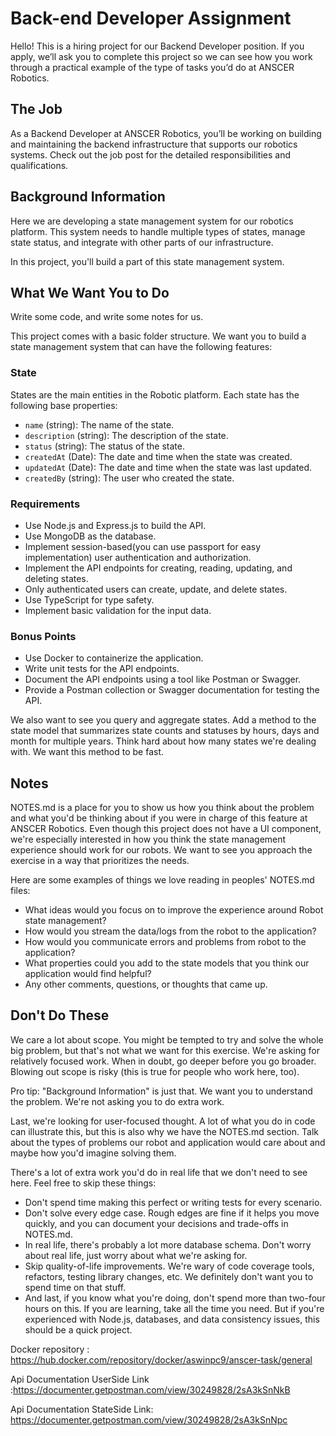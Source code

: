 # Back-end Developer Assignment

Hello! This is a hiring project for our Backend Developer position. If you apply, we’ll ask you to complete this project so we can see how you work through a practical example of the type of tasks you’d do at ANSCER Robotics.

## The Job

As a Backend Developer at ANSCER Robotics, you’ll be working on building and maintaining the backend infrastructure that supports our robotics systems. Check out the job post for the detailed responsibilities and qualifications.

## Background Information

Here we are developing a state management system for our robotics platform. This system needs to handle multiple types of states, manage state status, and integrate with other parts of our infrastructure.

In this project, you'll build a part of this state management system.

## What We Want You to Do

Write some code, and write some notes for us.

This project comes with a basic folder structure. We want you to build a state management system that can have the following features:

### State

States are the main entities in the Robotic platform. Each state has the following base properties:

- `name` (string): The name of the state.
- `description` (string): The description of the state.
- `status` (string): The status of the state.
- `createdAt` (Date): The date and time when the state was created.
- `updatedAt` (Date): The date and time when the state was last updated.
- `createdBy` (string): The user who created the state.

### Requirements

- Use Node.js and Express.js to build the API.
- Use MongoDB as the database.
- Implement session-based(you can use passport for easy implementation) user authentication and authorization.
- Implement the API endpoints for creating, reading, updating, and deleting states.
- Only authenticated users can create, update, and delete states.
- Use TypeScript for type safety.
- Implement basic validation for the input data.

### Bonus Points

- Use Docker to containerize the application.
- Write unit tests for the API endpoints.
- Document the API endpoints using a tool like Postman or Swagger.
- Provide a Postman collection or Swagger documentation for testing the API.

We also want to see you query and aggregate states. Add a method to the state model that summarizes state counts and statuses by hours, days and month for multiple years. Think hard about how many states we're dealing with. We want this method to be fast.

## Notes

NOTES.md is a place for you to show us how you think about the problem and what you'd be thinking about if you were in charge of this feature at ANSCER Robotics. Even though this project does not have a UI component, we're especially interested in how you think the state management experience should work for our robots. We want to see you approach the exercise in a way that prioritizes the needs.

Here are some examples of things we love reading in peoples' NOTES.md files:

- What ideas would you focus on to improve the experience around Robot state management?
- How would you stream the data/logs from the robot to the application?
- How would you communicate errors and problems from robot to the application?
- What properties could you add to the state models that you think our application would find helpful?
- Any other comments, questions, or thoughts that came up.

## Don't Do These

We care a lot about scope. You might be tempted to try and solve the whole big problem, but that's not what we want for this exercise. We're asking for relatively focused work. When in doubt, go deeper before you go broader. Blowing out scope is risky (this is true for people who work here, too).

Pro tip: "Background Information" is just that. We want you to understand the problem. We're not asking you to do extra work.

Last, we're looking for user-focused thought. A lot of what you do in code can illustrate this, but this is also why we have the NOTES.md section. Talk about the types of problems our robot and application would care about and maybe how you'd imagine solving them.

There's a lot of extra work you'd do in real life that we don't need to see here. Feel free to skip these things:

- Don't spend time making this perfect or writing tests for every scenario.
- Don't solve every edge case. Rough edges are fine if it helps you move quickly, and you can document your decisions and trade-offs in NOTES.md.
- In real life, there's probably a lot more database schema. Don't worry about real life, just worry about what we're asking for.
- Skip quality-of-life improvements. We're wary of code coverage tools, refactors, testing library changes, etc. We definitely don't want you to spend time on that stuff.
- And last, if you know what you're doing, don't spend more than two-four hours on this. If you are learning, take all the time you need. But if you're experienced with Node.js, databases, and data consistency issues, this should be a quick project.



Docker repository : https://hub.docker.com/repository/docker/aswinpc9/anscer-task/general

Api Documentation UserSide Link :https://documenter.getpostman.com/view/30249828/2sA3kSnNkB

Api Documentation StateSide Link: https://documenter.getpostman.com/view/30249828/2sA3kSnNpc


